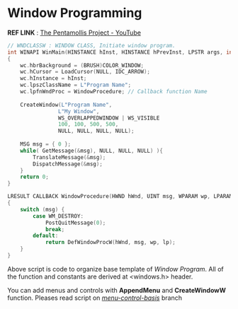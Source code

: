 # Window Programming

**REF LINK** : [The Pentamollis Project - YouTube](https://www.youtube.com/channel/UCjsG1HaLXHytO8bG3_TIakQ)

```c++
// WNDCLASSW : WINDOW CLASS, Initiate window program.
int WINAPI WinMain(HINSTANCE hInst, HINSTANCE hPrevInst, LPSTR args, int ncmdshow)
{
    wc.hbrBackground = (BRUSH)COLOR_WINDOW;
    wc.hCursor = LoadCursor(NULL, IDC_ARROW);
    wc.hInstance = hInst;
    wc.lpszClassName = L"Program Name";
    wc.lpfnWndProc = WindowProcedure; // Callback function Name
    
    CreateWindow(L"Program Name",
                L"My Window",
                WS_OVERLAPPEDWINDOW | WS_VISIBLE
                100, 100, 500, 500,
                NULL, NULL, NULL, NULL);
    
    MSG msg = { 0 };
    while( GetMessage(&msg), NULL, NULL, NULL) ){
        TranslateMessage(&msg);
        DispatchMessage(&msg);
    }
    return 0;
}

LRESULT CALLBACK WindowProcedure(HWND hWnd, UINT msg, WPARAM wp, LPARAM lp)
{
    switch (msg) {
        case WM_DESTROY:
            PostQuitMessage(0);
            break;
        default:
            return DefWindowProcW(hWnd, msg, wp, lp);
    }
}
```

Above script is code to organize base template of *Window Program*. All of the function and constants are derived at <windows.h> header.

You can add menus and controls with **AppendMenu** and **CreateWindowW** function. Pleases read script on <u>*menu-control-basis*</u> branch

